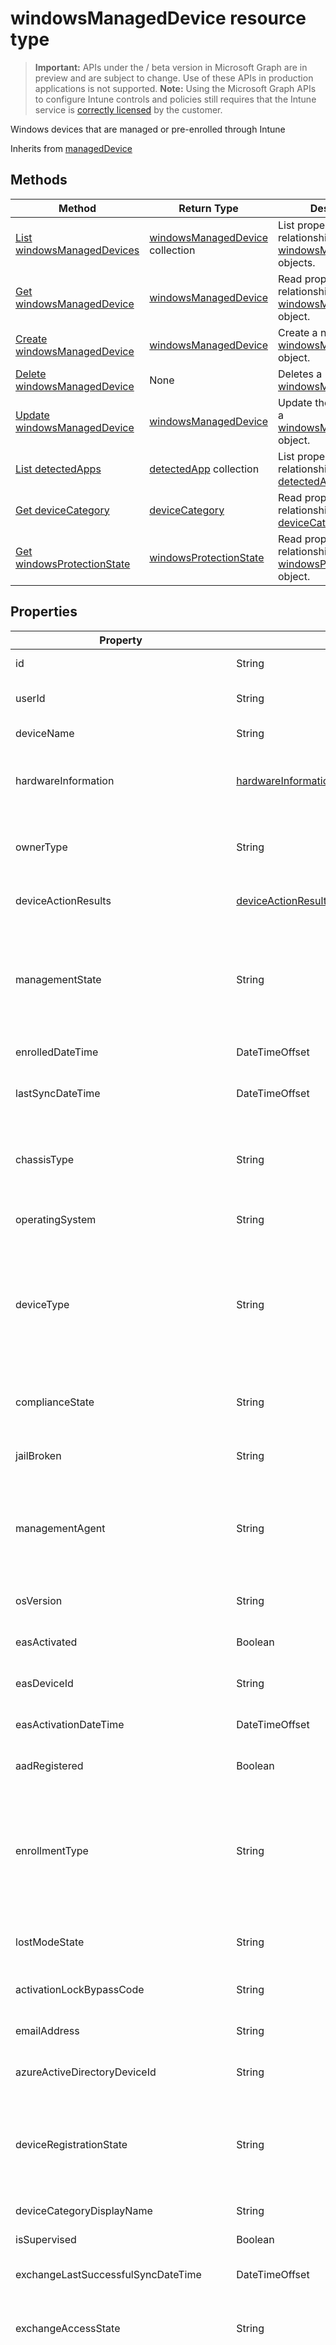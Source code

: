 ﻿# windowsManagedDevice resource type

> **Important:** APIs under the / beta version in Microsoft Graph are in preview and are subject to change. Use of these APIs in production applications is not supported.
> **Note:** Using the Microsoft Graph APIs to configure Intune controls and policies still requires that the Intune service is [correctly licensed](https://go.microsoft.com/fwlink/?linkid=839381) by the customer.

Windows devices that are managed or pre-enrolled through Intune

Inherits from [managedDevice](https://developer.microsoft.com/en-us/graph/docs/api-reference/beta/api/resources/intune_devices_manageddevice.md)

## Methods
|Method|Return Type|Description|
|---|---|---|
|[List windowsManagedDevices](https://developer.microsoft.com/en-us/graph/docs/api-reference/beta/api/api/intune_devices_windowsmanageddevice_list.md)|[windowsManagedDevice](https://developer.microsoft.com/en-us/graph/docs/api-reference/beta/api/resources/intune_devices_windowsmanageddevice.md) collection|List properties and relationships of the [windowsManagedDevice](https://developer.microsoft.com/en-us/graph/docs/api-reference/beta/api/resources/intune_devices_windowsmanageddevice.md) objects.|
|[Get windowsManagedDevice](https://developer.microsoft.com/en-us/graph/docs/api-reference/beta/api/api/intune_devices_windowsmanageddevice_get.md)|[windowsManagedDevice](https://developer.microsoft.com/en-us/graph/docs/api-reference/beta/api/resources/intune_devices_windowsmanageddevice.md)|Read properties and relationships of the [windowsManagedDevice](https://developer.microsoft.com/en-us/graph/docs/api-reference/beta/api/resources/intune_devices_windowsmanageddevice.md) object.|
|[Create windowsManagedDevice](https://developer.microsoft.com/en-us/graph/docs/api-reference/beta/api/api/intune_devices_windowsmanageddevice_create.md)|[windowsManagedDevice](https://developer.microsoft.com/en-us/graph/docs/api-reference/beta/api/resources/intune_devices_windowsmanageddevice.md)|Create a new [windowsManagedDevice](https://developer.microsoft.com/en-us/graph/docs/api-reference/beta/api/resources/intune_devices_windowsmanageddevice.md) object.|
|[Delete windowsManagedDevice](https://developer.microsoft.com/en-us/graph/docs/api-reference/beta/api/api/intune_devices_windowsmanageddevice_delete.md)|None|Deletes a [windowsManagedDevice](https://developer.microsoft.com/en-us/graph/docs/api-reference/beta/api/resources/intune_devices_windowsmanageddevice.md).|
|[Update windowsManagedDevice](https://developer.microsoft.com/en-us/graph/docs/api-reference/beta/api/api/intune_devices_windowsmanageddevice_update.md)|[windowsManagedDevice](https://developer.microsoft.com/en-us/graph/docs/api-reference/beta/api/resources/intune_devices_windowsmanageddevice.md)|Update the properties of a [windowsManagedDevice](https://developer.microsoft.com/en-us/graph/docs/api-reference/beta/api/resources/intune_devices_windowsmanageddevice.md) object.|
|[List detectedApps](https://developer.microsoft.com/en-us/graph/docs/api-reference/beta/api/api/intune_devices_detectedapp_list.md)|[detectedApp](https://developer.microsoft.com/en-us/graph/docs/api-reference/beta/api/resources/intune_devices_detectedapp.md) collection|List properties and relationships of the [detectedApp](https://developer.microsoft.com/en-us/graph/docs/api-reference/beta/api/resources/intune_devices_detectedapp.md) objects.|
|[Get deviceCategory](https://developer.microsoft.com/en-us/graph/docs/api-reference/beta/api/api/intune_devices_devicecategory_get.md)|[deviceCategory](https://developer.microsoft.com/en-us/graph/docs/api-reference/beta/api/resources/intune_devices_devicecategory.md)|Read properties and relationships of the [deviceCategory](https://developer.microsoft.com/en-us/graph/docs/api-reference/beta/api/resources/intune_devices_devicecategory.md) object.|
|[Get windowsProtectionState](https://developer.microsoft.com/en-us/graph/docs/api-reference/beta/api/api/intune_devices_windowsprotectionstate_get.md)|[windowsProtectionState](https://developer.microsoft.com/en-us/graph/docs/api-reference/beta/api/resources/intune_devices_windowsprotectionstate.md)|Read properties and relationships of the [windowsProtectionState](https://developer.microsoft.com/en-us/graph/docs/api-reference/beta/api/resources/intune_devices_windowsprotectionstate.md) object.|

## Properties
|Property|Type|Description|
|---|---|---|
|id|String|Unique Identifier for the device Inherited from [managedDevice](https://developer.microsoft.com/en-us/graph/docs/api-reference/beta/api/resources/intune_devices_manageddevice.md)|
|userId|String|Unique Identifier for the user associated with the device Inherited from [managedDevice](https://developer.microsoft.com/en-us/graph/docs/api-reference/beta/api/resources/intune_devices_manageddevice.md)|
|deviceName|String|Name of the device Inherited from [managedDevice](https://developer.microsoft.com/en-us/graph/docs/api-reference/beta/api/resources/intune_devices_manageddevice.md)|
|hardwareInformation|[hardwareInformation](https://developer.microsoft.com/en-us/graph/docs/api-reference/beta/api/resources/intune_devices_hardwareinformation.md)|The hardward details for the device.  Includes information such as storage space, manufacturer, serial number, etc. Inherited from [managedDevice](https://developer.microsoft.com/en-us/graph/docs/api-reference/beta/api/resources/intune_devices_manageddevice.md)|
|ownerType|String|Ownership of the device. Can be 'company' or 'personal' Inherited from [managedDevice](https://developer.microsoft.com/en-us/graph/docs/api-reference/beta/api/resources/intune_devices_manageddevice.md) Possible values are: `unknown`, `company`, `personal`.|
|deviceActionResults|[deviceActionResult](https://developer.microsoft.com/en-us/graph/docs/api-reference/beta/api/resources/intune_devices_deviceactionresult.md) collection|List of ComplexType deviceActionResult objects. Inherited from [managedDevice](https://developer.microsoft.com/en-us/graph/docs/api-reference/beta/api/resources/intune_devices_manageddevice.md)|
|managementState|String|Management state of the device. Inherited from [managedDevice](https://developer.microsoft.com/en-us/graph/docs/api-reference/beta/api/resources/intune_devices_manageddevice.md) Possible values are: `managed`, `retirePending`, `retireFailed`, `wipePending`, `wipeFailed`, `unhealthy`, `deletePending`, `retireIssued`, `wipeIssued`, `wipeCanceled`, `retireCanceled`, `discovered`.|
|enrolledDateTime|DateTimeOffset|Enrollment time of the device. Inherited from [managedDevice](https://developer.microsoft.com/en-us/graph/docs/api-reference/beta/api/resources/intune_devices_manageddevice.md)|
|lastSyncDateTime|DateTimeOffset|The date and time that the device last completed a successful sync with Intune. Inherited from [managedDevice](https://developer.microsoft.com/en-us/graph/docs/api-reference/beta/api/resources/intune_devices_manageddevice.md)|
|chassisType|String|Chassis type of the device. Inherited from [managedDevice](https://developer.microsoft.com/en-us/graph/docs/api-reference/beta/api/resources/intune_devices_manageddevice.md) Possible values are: `unknown`, `desktop`, `laptop`, `worksWorkstation`, `enterpriseServer`, `phone`, `tablet`, `mobileOther`, `mobileUnknown`.|
|operatingSystem|String|Operating system of the device. Windows, iOS, etc. Inherited from [managedDevice](https://developer.microsoft.com/en-us/graph/docs/api-reference/beta/api/resources/intune_devices_manageddevice.md)|
|deviceType|String|Platform of the device. Inherited from [managedDevice](https://developer.microsoft.com/en-us/graph/docs/api-reference/beta/api/resources/intune_devices_manageddevice.md) Possible values are: `desktop`, `windowsRT`, `winMO6`, `nokia`, `windowsPhone`, `mac`, `winCE`, `winEmbedded`, `iPhone`, `iPad`, `iPod`, `android`, `iSocConsumer`, `unix`, `macMDM`, `holoLens`, `surfaceHub`, `androidForWork`, `windowsBlue`, `windowsPhoneBlue`, `blackberry`, `palm`, `fakeDevice`, `unknown`.|
|complianceState|String|Compliance state of the device. Inherited from [managedDevice](https://developer.microsoft.com/en-us/graph/docs/api-reference/beta/api/resources/intune_devices_manageddevice.md) Possible values are: `unknown`, `compliant`, `noncompliant`, `conflict`, `error`.|
|jailBroken|String|whether the device is jail broken or rooted. Inherited from [managedDevice](https://developer.microsoft.com/en-us/graph/docs/api-reference/beta/api/resources/intune_devices_manageddevice.md)|
|managementAgent|String|Management channel of the device. Intune, EAS, etc. Inherited from [managedDevice](https://developer.microsoft.com/en-us/graph/docs/api-reference/beta/api/resources/intune_devices_manageddevice.md) Possible values are: `eas`, `mdm`, `easMdm`, `intuneClient`, `easIntuneClient`, `configManagerClient`, `configurationManagerClientMdmEas`, `unknown`.|
|osVersion|String|Operating system version of the device. Inherited from [managedDevice](https://developer.microsoft.com/en-us/graph/docs/api-reference/beta/api/resources/intune_devices_manageddevice.md)|
|easActivated|Boolean|Whether the device is Exchange ActiveSync activated. Inherited from [managedDevice](https://developer.microsoft.com/en-us/graph/docs/api-reference/beta/api/resources/intune_devices_manageddevice.md)|
|easDeviceId|String|Exchange ActiveSync Id of the device. Inherited from [managedDevice](https://developer.microsoft.com/en-us/graph/docs/api-reference/beta/api/resources/intune_devices_manageddevice.md)|
|easActivationDateTime|DateTimeOffset|Exchange ActivationSync activation time of the device. Inherited from [managedDevice](https://developer.microsoft.com/en-us/graph/docs/api-reference/beta/api/resources/intune_devices_manageddevice.md)|
|aadRegistered|Boolean|Whether the device is Azure Active Directory registered. Inherited from [managedDevice](https://developer.microsoft.com/en-us/graph/docs/api-reference/beta/api/resources/intune_devices_manageddevice.md)|
|enrollmentType|String|Enrollment type of the device. Inherited from [managedDevice](https://developer.microsoft.com/en-us/graph/docs/api-reference/beta/api/resources/intune_devices_manageddevice.md) Possible values are: `unknown`, `userEnrollment`, `deviceEnrollment`, `deviceEnrollmentWithUDA`, `azureDomainJoined`, `userEnrollmentWithServiceAccount`, `depDeviceEnrollment`, `depDeviceEnrollmentWithUDA`, `autoEnrollment`.|
|lostModeState|String|Indicates if Lost mode is enabled or disabled Inherited from [managedDevice](https://developer.microsoft.com/en-us/graph/docs/api-reference/beta/api/resources/intune_devices_manageddevice.md) Possible values are: `disabled`, `enabled`.|
|activationLockBypassCode|String|Code that allows the Activation Lock on a device to be bypassed. Inherited from [managedDevice](https://developer.microsoft.com/en-us/graph/docs/api-reference/beta/api/resources/intune_devices_manageddevice.md)|
|emailAddress|String|Email(s) for the user associated with the device Inherited from [managedDevice](https://developer.microsoft.com/en-us/graph/docs/api-reference/beta/api/resources/intune_devices_manageddevice.md)|
|azureActiveDirectoryDeviceId|String|The unique identifier for the Azure Active Directory device. Read only. Inherited from [managedDevice](https://developer.microsoft.com/en-us/graph/docs/api-reference/beta/api/resources/intune_devices_manageddevice.md)|
|deviceRegistrationState|String|Device registration state. Inherited from [managedDevice](https://developer.microsoft.com/en-us/graph/docs/api-reference/beta/api/resources/intune_devices_manageddevice.md) Possible values are: `notRegistered`, `smsidConflict`, `registered`, `revoked`, `keyConflict`, `approvalPending`, `resetCert`, `notRegisteredPendingEnrollment`, `unknown`.|
|deviceCategoryDisplayName|String|Device category display name Inherited from [managedDevice](https://developer.microsoft.com/en-us/graph/docs/api-reference/beta/api/resources/intune_devices_manageddevice.md)|
|isSupervised|Boolean|Device supervised status Inherited from [managedDevice](https://developer.microsoft.com/en-us/graph/docs/api-reference/beta/api/resources/intune_devices_manageddevice.md)|
|exchangeLastSuccessfulSyncDateTime|DateTimeOffset|Last time the device contacted Exchange. Inherited from [managedDevice](https://developer.microsoft.com/en-us/graph/docs/api-reference/beta/api/resources/intune_devices_manageddevice.md)|
|exchangeAccessState|String|The Access State of the device in Exchange. Inherited from [managedDevice](https://developer.microsoft.com/en-us/graph/docs/api-reference/beta/api/resources/intune_devices_manageddevice.md) Possible values are: `none`, `unknown`, `allowed`, `blocked`, `quarantined`.|
|exchangeAccessStateReason|String|The reason for the device's access state in Exchange. Inherited from [managedDevice](https://developer.microsoft.com/en-us/graph/docs/api-reference/beta/api/resources/intune_devices_manageddevice.md) Possible values are: `none`, `unknown`, `exchangeGlobalRule`, `exchangeIndividualRule`, `exchangeDeviceRule`, `exchangeUpgrade`, `exchangeMailboxPolicy`, `other`, `compliant`, `notCompliant`, `notEnrolled`, `unknownLocation`, `mfaRequired`, `azureADBlockDueToAccessPolicy`, `compromisedPassword`, `deviceNotKnownWithManagedApp`.|
|remoteAssistanceSessionUrl|String|Url that allows a Remote Assistance session to be established with the device. Inherited from [managedDevice](https://developer.microsoft.com/en-us/graph/docs/api-reference/beta/api/resources/intune_devices_manageddevice.md)|
|isEncrypted|Boolean|Device encryption status Inherited from [managedDevice](https://developer.microsoft.com/en-us/graph/docs/api-reference/beta/api/resources/intune_devices_manageddevice.md)|
|userPrincipalName|String|Device user principal name Inherited from [managedDevice](https://developer.microsoft.com/en-us/graph/docs/api-reference/beta/api/resources/intune_devices_manageddevice.md)|
|model|String|Model of the device Inherited from [managedDevice](https://developer.microsoft.com/en-us/graph/docs/api-reference/beta/api/resources/intune_devices_manageddevice.md)|
|manufacturer|String|Manufacturer of the device Inherited from [managedDevice](https://developer.microsoft.com/en-us/graph/docs/api-reference/beta/api/resources/intune_devices_manageddevice.md)|
|imei|String|IMEI Inherited from [managedDevice](https://developer.microsoft.com/en-us/graph/docs/api-reference/beta/api/resources/intune_devices_manageddevice.md)|
|complianceGracePeriodExpirationDateTime|DateTimeOffset|The DateTime when device compliance grace period expires Inherited from [managedDevice](https://developer.microsoft.com/en-us/graph/docs/api-reference/beta/api/resources/intune_devices_manageddevice.md)|
|serialNumber|String|SerialNumber Inherited from [managedDevice](https://developer.microsoft.com/en-us/graph/docs/api-reference/beta/api/resources/intune_devices_manageddevice.md)|
|phoneNumber|String|Phone number of the device Inherited from [managedDevice](https://developer.microsoft.com/en-us/graph/docs/api-reference/beta/api/resources/intune_devices_manageddevice.md)|
|androidSecurityPatchLevel|String|Android security patch level Inherited from [managedDevice](https://developer.microsoft.com/en-us/graph/docs/api-reference/beta/api/resources/intune_devices_manageddevice.md)|
|userDisplayName|String|User display name Inherited from [managedDevice](https://developer.microsoft.com/en-us/graph/docs/api-reference/beta/api/resources/intune_devices_manageddevice.md)|
|configurationManagerClientEnabledFeatures|[configurationManagerClientEnabledFeatures](https://developer.microsoft.com/en-us/graph/docs/api-reference/beta/api/resources/intune_devices_configurationmanagerclientenabledfeatures.md)|ConfigrMgr client enabled features Inherited from [managedDevice](https://developer.microsoft.com/en-us/graph/docs/api-reference/beta/api/resources/intune_devices_manageddevice.md)|

## Relationships
|Relationship|Type|Description|
|---|---|---|
|detectedApps|[detectedApp](https://developer.microsoft.com/en-us/graph/docs/api-reference/beta/api/resources/intune_devices_detectedapp.md) collection|All applications currently installed on the device Inherited from [managedDevice](https://developer.microsoft.com/en-us/graph/docs/api-reference/beta/api/resources/intune_devices_manageddevice.md)|
|deviceCategory|[deviceCategory](https://developer.microsoft.com/en-us/graph/docs/api-reference/beta/api/resources/intune_devices_devicecategory.md)|Device category Inherited from [managedDevice](https://developer.microsoft.com/en-us/graph/docs/api-reference/beta/api/resources/intune_devices_manageddevice.md)|
|windowsProtectionState|[windowsProtectionState](https://developer.microsoft.com/en-us/graph/docs/api-reference/beta/api/resources/intune_devices_windowsprotectionstate.md)|The device protection status.|

## JSON Representation
Here is a JSON representation of the resource.
<!-- {
  "blockType": "resource",
  "keyProperty": "id",
  "@odata.type": "microsoft.graph.windowsManagedDevice"
}
-->
```json
{
  "@odata.type": "#microsoft.graph.windowsManagedDevice",
  "id": "String (identifier)",
  "userId": "String",
  "deviceName": "String",
  "hardwareInformation": {
    "@odata.type": "microsoft.graph.hardwareInformation",
    "serialNumber": "String",
    "totalStorageSpace": 1024,
    "freeStorageSpace": 1024,
    "imei": "String",
    "meid": "String",
    "manufacturer": "String",
    "model": "String",
    "phoneNumber": "String",
    "subscriberCarrier": "String",
    "cellularTechnology": "String",
    "wifiMac": "String",
    "operatingSystemLanguage": "String",
    "isSupervised": true,
    "isEncrypted": true,
    "isSharedDevice": true,
    "sharedDeviceCachedUsers": [
      {
        "@odata.type": "microsoft.graph.sharedAppleDeviceUser",
        "userPrincipalName": "String",
        "dataToSync": true,
        "dataQuota": 1024,
        "dataUsed": 1024
      }
    ]
  },
  "ownerType": "String",
  "deviceActionResults": [
    {
      "@odata.type": "microsoft.graph.deviceActionResult",
      "actionName": "String",
      "actionState": "String",
      "startDateTime": "String (timestamp)",
      "lastUpdatedDateTime": "String (timestamp)"
    }
  ],
  "managementState": "String",
  "enrolledDateTime": "String (timestamp)",
  "lastSyncDateTime": "String (timestamp)",
  "chassisType": "String",
  "operatingSystem": "String",
  "deviceType": "String",
  "complianceState": "String",
  "jailBroken": "String",
  "managementAgent": "String",
  "osVersion": "String",
  "easActivated": true,
  "easDeviceId": "String",
  "easActivationDateTime": "String (timestamp)",
  "aadRegistered": true,
  "enrollmentType": "String",
  "lostModeState": "String",
  "activationLockBypassCode": "String",
  "emailAddress": "String",
  "azureActiveDirectoryDeviceId": "String",
  "deviceRegistrationState": "String",
  "deviceCategoryDisplayName": "String",
  "isSupervised": true,
  "exchangeLastSuccessfulSyncDateTime": "String (timestamp)",
  "exchangeAccessState": "String",
  "exchangeAccessStateReason": "String",
  "remoteAssistanceSessionUrl": "String",
  "isEncrypted": true,
  "userPrincipalName": "String",
  "model": "String",
  "manufacturer": "String",
  "imei": "String",
  "complianceGracePeriodExpirationDateTime": "String (timestamp)",
  "serialNumber": "String",
  "phoneNumber": "String",
  "androidSecurityPatchLevel": "String",
  "userDisplayName": "String",
  "configurationManagerClientEnabledFeatures": {
    "@odata.type": "microsoft.graph.configurationManagerClientEnabledFeatures",
    "inventory": true,
    "modernApps": true,
    "resourceAccess": true,
    "deviceConfiguration": true,
    "compliancePolicy": true,
    "windowsUpdateForBusiness": true
  }
}
```



